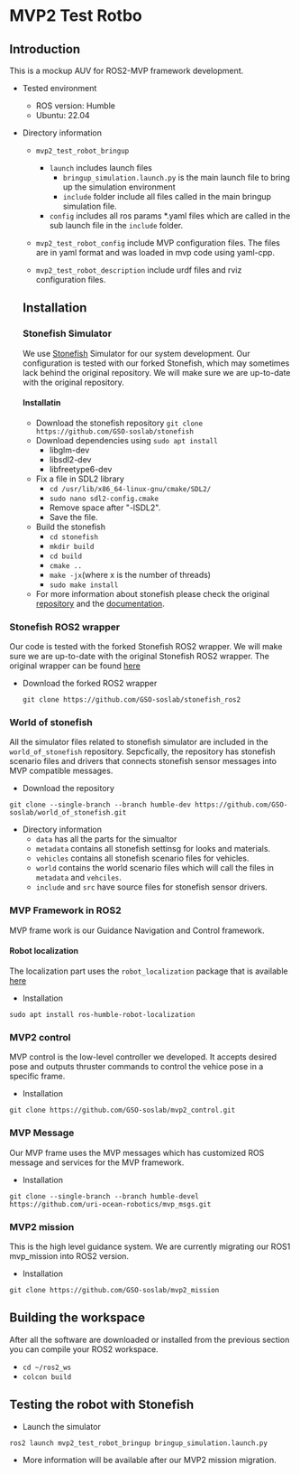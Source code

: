 # MVP2 Test Rotbo
## Introduction
This is a mockup AUV for ROS2-MVP framework development.
- Tested environment
    - ROS version: Humble
    - Ubuntu: 22.04
- Directory information
    - `mvp2_test_robot_bringup` 
        - `launch` includes launch files
            - `bringup_simulation.launch.py` is the main launch file to bring up the simulation environment
            - `include` folder include all files called in the main bringup simulation file.
        - `config` includes all ros params *.yaml files which are called in the sub launch file in the `include` folder.
    - `mvp2_test_robot_config` include MVP configuration files. The files are in yaml format and was loaded in mvp code using yaml-cpp.

    - `mvp2_test_robot_description` include urdf files and rviz configuration files.

    ## Installation
    ### Stonefish Simulator
    We use [Stonefish](https://github.com/patrykcieslak/stonefish) Simulator for our system development.
    Our configuration is tested with our forked Stonefish, which may sometimes lack behind the original repository. We will make sure we are up-to-date with the original repository.
    #### Installatin
    - Download the stonefish repository
            ```
            git clone https://github.com/GSO-soslab/stonefish
            ```
    - Download dependencies using `sudo apt install`
        - libglm-dev
        - libsdl2-dev
        - libfreetype6-dev
    - Fix a file in SDL2 library
        - `cd /usr/lib/x86_64-linux-gnu/cmake/SDL2/`
        - `sudo nano sdl2-config.cmake`
        - Remove space after "-lSDL2".
        - Save the file.
    - Build the stonefish
        - `cd stonefish`
        - `mkdir build`
        - `cd build`
        - `cmake ..`
        - `make -jx`(where x is the number of threads)
        - `sudo make install`
    - For more information about stonefish please check the original [repository](https://github.com/patrykcieslak/stonefish) and the [documentation](https://stonefish.readthedocs.io/en/latest/).

### Stonefish ROS2 wrapper
Our code is tested with the forked Stonefish ROS2 wrapper. We will make sure we are up-to-date with the original Stonefish ROS2 wrapper.
The original wrapper can be found [here](https://github.com/patrykcieslak/stonefish_ros2)
- Download the forked ROS2 wrapper 
    ```
    git clone https://github.com/GSO-soslab/stonefish_ros2
    ```

### World of stonefish
All the simulator files related to stonefish simulator are included in the `world_of_stonefish` repository. Sepcfically, the repository has stonefish scenario files and drivers that connects stonefish sensor messages into MVP compatible messages.

- Download the repository

```
git clone --single-branch --branch humble-dev https://github.com/GSO-soslab/world_of_stonefish.git
```
- Directory information
    - `data` has all the parts for the simualtor
    - `metadata` contains all stonefish settinsg for looks and materials.
    - `vehicles` contains all stonefish scenario files for vehicles.
    - `world` contains the world scenario files which will call the files in `metadata` and `vehciles`.
    - `include` and `src` have source files for stonefish sensor drivers.

### MVP Framework in ROS2
MVP frame work is our Guidance Navigation and Control framework. 
#### Robot localization
The localization part uses the `robot_localization` package that is available [here](https://github.com/cra-ros-pkg/robot_localization.git)
- Installation
```
sudo apt install ros-humble-robot-localization
```

### MVP2 control
MVP control is the low-level controller we developed. It accepts desired pose and outputs thruster commands to control the vehice pose in a specific frame.
- Installation
```
git clone https://github.com/GSO-soslab/mvp2_control.git
```      

### MVP Message
Our MVP frame uses the MVP messages which has customized ROS message and services for the MVP framework.
- Installation

```
git clone --single-branch --branch humble-devel https://github.com/uri-ocean-robotics/mvp_msgs.git
```

### MVP2 mission
This is the high level guidance system.
We are currently migrating our ROS1 mvp_mission into ROS2 version.
- Installation
```
git clone https://github.com/GSO-soslab/mvp2_mission
```

## Building the workspace
After all the software are downloaded or installed from the previous section you can compile your ROS2 workspace.
- `cd ~/ros2_ws`
- `colcon build`

## Testing the robot with Stonefish
- Launch the simulator
```
ros2 launch mvp2_test_robot_bringup bringup_simulation.launch.py
```
- More information will be available after our MVP2 mission migration.